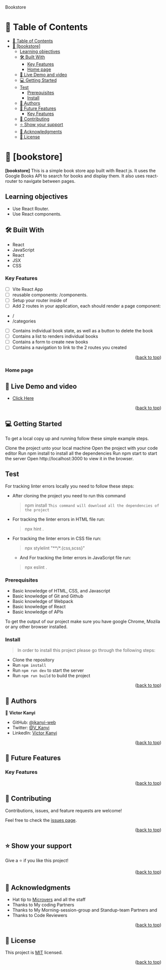  <a name="readme-top">Bookstore</a>
# 📗 Table of Contents

- [📗 Table of Contents](#-table-of-contents)
- [📖 \[bookstore\] ](#-bookstore-)
  - [Learning objectives ](#learning-objectives-)
  - [🛠 Built With ](#-built-with-)
    - [Key Features ](#key-features-)
    - [Home page](#home-page)
  - [🚀 Live Demo and video ](#-live-demo-and-video-)
  - [💻 Getting Started ](#-getting-started-)
  - [Test](#test)
    - [Prerequisites](#prerequisites)
    - [Install](#install)
  - [👥 Authors ](#-authors-)
  - [🔭 Future Features ](#-future-features-)
    - [Key Features ](#key-features--1)
  - [🤝 Contributing ](#-contributing-)
  - [⭐️ Show your support ](#️-show-your-support-)
  - [🙏 Acknowledgments ](#-acknowledgments-)
  - [📝 License ](#-license-)

<!-- PROJECT DESCRIPTION -->

# 📖 [bookstore] <a name="about-project"></a>

**[bookstore]** This is a simple book store app built with React js. It uses the Google Books API to search for books and display them. It also uses react-router to navigate between pages.
## Learning objectives <a name="objectives"></a>

- Use React Router.
- Use React components.

## 🛠 Built With <a name="built-with"></a>
- React
- JavaScript
- React
- JSX
- CSS
  
<!-- Features -->

### Key Features <a name="key-features"></a>

-[ ] Vite React App
-[ ] reusable components: /components.
-[ ] Setup your router inside of <App>
-[ ] Add 2 routes in your application, each should render a page component:
- /
- /categories
-[ ] Contains individual book state, as well as a button to delete the book
-[ ] Contains a list to renders individual books
-[ ] Contains a form to create new books
-[ ] Contains a navigation to link to the 2 routes you created
<p align="right">(<a href="#readme-top">back to top</a>)</p>

<!-- LIVE DEMO AND THE DEPLOY -->
### Home page


## 🚀 Live Demo and video <a name="live-demo"></a>
 

- [Click Here]()

<p align="right">(<a href="#readme-top">back to top</a>)</p>

<!-- GETTING STARTED -->

## 💻 Getting Started <a name="getting-started"></a>

To get a local copy up and running follow these simple example steps.

Clone the project unto your local machine
Open the project with your code editor
Run npm install to install all the dependencies
Run npm start to start the server
Open http://localhost:3000 to view it in the browser.

## Test

For tracking linter errors locally you need to follow these steps:

- After cloning the project you need to run this command
  > npm install
   `This command will download all the dependencies of the project`

- For tracking the linter errors in HTML file run:
  > npx hint .

- For tracking the linter errors in CSS file run:
  > npx stylelint "**/*.{css,scss}"

  - And For tracking the linter errors in JavaScript file run:
  > npx eslint .

### Prerequisites

- Basic knowledge of HTML, CSS, and Javascript
- Basic knowledge of Git and Github
- Basic knowledge of Webpack
- Basic knowledge of React
- Basic knowledge of APIs

To get the output of our project make sure you have google Chrome, Mozila or any other browser installed.

### Install 

> In order to install this project please go through the following steps:

- Clone the repository
- Run `npm install`
- Run `npm run dev` to start the server
- Run `npm run build` to build the project

<p align="right">(<a href="#readme-top">back to top</a>)</p>

<!-- AUTHORS -->

## 👥 Authors <a name="authors"></a>


👤 **Victor Kanyi**

- GitHub: [@jkanyi-web](https://github.com/jkanyi-web)
- Twitter: [@V_Kanyi](https://twitter.com/V_Kanyi)
- LinkedIn: [Victor Kanyi](linkedin.com/in/victor-kanyi-6668aa188/)


<p align="right">(<a href="#readme-top">back to top</a>)</p>

<!-- FUTURE FEATURES -->

## 🔭 Future Features <a name="future-features"></a>

### Key Features <a name="key-features"></a>

<p align="right">(<a href="#readme-top">back to top</a>)</p>

<!-- CONTRIBUTING -->

## 🤝 Contributing <a name="contributing"></a>

Contributions, issues, and feature requests are welcome!

Feel free to check the [issues page](https://github.com/jkanyi-web/bookstore-app/issues).

<p align="right">(<a href="#readme-top">back to top</a>)</p>

<!-- SUPPORT -->

## ⭐️ Show your support <a name="support"></a>

Give a ⭐️ if you like this project!

<p align="right">(<a href="#readme-top">back to top</a>)</p>

<!-- ACKNOWLEDGEMENTS -->

## 🙏 Acknowledgments <a name="acknowledgements"></a>

- Hat tip to [Microvers](www.microverse.org)  and all the staff
- Thanks to My coding Partners 
- Thanks to My Morning-session-group and Standup-team Partners and
- Thanks to Code Reviewers

<p align="right">(<a href="#readme-top">back to top</a>)</p>

<!-- LICENSE -->

## 📝 License <a name="license"></a>

This project is [MIT](./LICENSE) licensed.

<p align="right">(<a href="#readme-top">back to top</a>)</p>
